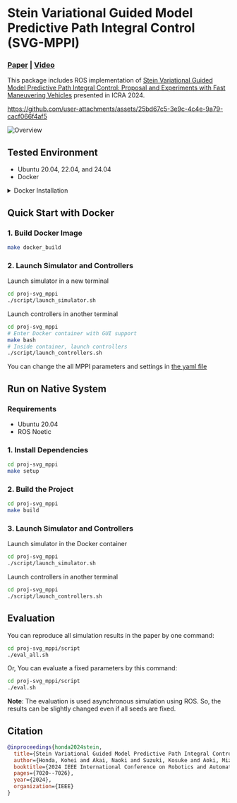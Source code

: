 
# Stein Variational Guided Model Predictive Path Integral Control (SVG-MPPI)

### [**Paper**](https://arxiv.org/abs/2309.11040) | [**Video**](https://www.youtube.com/watch?v=ML_aOYQIDL0) 

This package includes ROS implementation of [Stein Variational Guided Model Predictive Path Integral Control: Proposal and Experiments with Fast Maneuvering Vehicles](https://arxiv.org/abs/2309.11040) presented in ICRA 2024.


https://github.com/user-attachments/assets/25bd67c5-3e9c-4c4e-9a79-cacf066f4af5


![Overview](docs/assets/overview_svg_mppi.png)

## Tested Environment
- Ubuntu 20.04, 22.04, and 24.04
- Docker

<details>
<summary>Docker Installation</summary>

[Installation guide](https://docs.docker.com/engine/install/ubuntu/#install-using-the-repository)

```bash
# Install from get.docker.com
curl -fsSL https://get.docker.com -o get-docker.sh
sudo sh get-docker.sh
sudo groupadd docker
sudo usermod -aG docker $USER
```

</details>

## Quick Start with Docker

### 1. Build Docker Image
```bash
make docker_build
```

### 2. Launch Simulator and Controllers

Launch simulator in a new terminal
```bash
cd proj-svg_mppi
./script/launch_simulator.sh
```

Launch controllers in another terminal
```bash
cd proj-svg_mppi
# Enter Docker container with GUI support
make bash
# Inside container, launch controllers
./script/launch_controllers.sh
```
You can change the all MPPI parameters and settings in [the yaml file](./src/mppi_controller/config/mppi_controller.yaml)

## Run on Native System

### Requirements

- Ubuntu 20.04
- ROS Noetic

### 1. Install Dependencies

```bash
cd proj-svg_mppi
make setup
```

### 2. Build the Project

```bash
cd proj-svg_mppi
make build
```

### 3. Launch Simulator and Controllers

Launch simulator in the Docker container
```bash
cd proj-svg_mppi
./script/launch_simulator.sh
```

Launch controllers in another terminal
```bash
cd proj-svg_mppi
./script/launch_controllers.sh 
```

## Evaluation

You can reproduce all simulation results in the paper by one command: 
```bash
cd proj-svg_mppi/script
./eval_all.sh
```

Or, You can evaluate a fixed parameters by this command:
```bash
cd proj-svg_mppi/script
./eval.sh
```

**Note**: The evaluation is used asynchronous simulation using ROS. So, the results can be slightly changed even if all seeds are fixed.


## Citation

```bibtex
@inproceedings{honda2024stein,
  title={Stein Variational Guided Model Predictive Path Integral Control: Proposal and Experiments with Fast Maneuvering Vehicles},
  author={Honda, Kohei and Akai, Naoki and Suzuki, Kosuke and Aoki, Mizuho and Hosogaya, Hirotaka and Okuda, Hiroyuki and Suzuki, Tatsuya},
  booktitle={2024 IEEE International Conference on Robotics and Automation (ICRA)},
  pages={7020--7026},
  year={2024},
  organization={IEEE}
}
```
